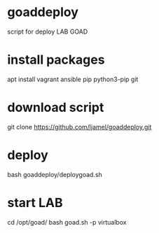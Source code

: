 # goaddeploy
script for deploy LAB GOAD

# install packages
apt install vagrant ansible pip python3-pip git

# download script
git clone https://github.com/ljamel/goaddeploy.git

# deploy
bash goaddeploy/deploygoad.sh 

# start LAB
cd /opt/goad/
bash goad.sh -p virtualbox

